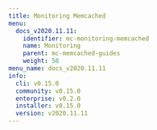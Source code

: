 ```yaml
---
title: Monitoring Memcached
menu:
  docs_v2020.11.11:
    identifier: mc-monitoring-memcached
    name: Monitoring
    parent: mc-memcached-guides
    weight: 50
menu_name: docs_v2020.11.11
info:
  cli: v0.15.0
  community: v0.15.0
  enterprise: v0.2.0
  installer: v0.15.0
  version: v2020.11.11
---
```


